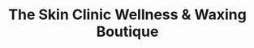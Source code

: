 ---
title: "The Skin Clinic Wellness & Waxing Boutique"
url: /easton/the-skin-clinic-wellness-and-waxing-boutique/
shop: beauty
---